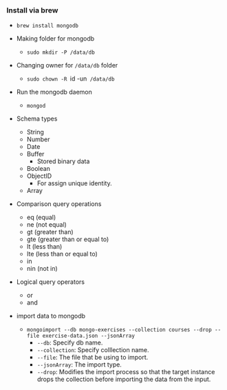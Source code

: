 ### Install via brew ###
* `brew install mongodb`
* Making folder for mongodb
    * `sudo mkdir -P /data/db`
* Changing owner for `/data/db` folder
    * `sudo chown -R `id -un` /data/db`
* Run the mongodb daemon
    * `mongod`

* Schema types
    * String
    * Number
    * Date
    * Buffer
        * Stored binary data
    * Boolean
    * ObjectID
        * For assign unique identity.
    * Array

* Comparison query operations
    * eq (equal)
    * ne (not equal)
    * gt (greater than)
    * gte (greater than or equal to)
    * lt (less than)
    * lte (less than or equal to)
    * in
    * nin (not in)

* Logical query operators
    * or
    * and

* import data to mongodb
    * `mongoimport --db mongo-exercises --collection courses --drop --file exercise-data.json --jsonArray`
        * `--db`: Specify db name.
        * `--collection`: Specify colllection name.
        * `--file`: The file that be using to import.
        * `--jsonArray`: The import type.
        * `--drop`: Modifies the import process so that the target instance drops the collection before importing the data from the input.

